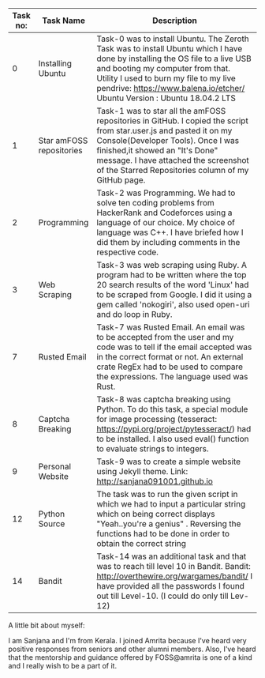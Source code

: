 | Task no:  | Task Name | Description |
| --- | --- | --- |
| 0 | Installing Ubuntu | Task-0 was to install Ubuntu. The Zeroth Task was to install Ubuntu which I have done by installing the OS file to a live USB and booting my computer from that. Utility I used to burn my file to my live pendrive: https://www.balena.io/etcher/   Ubuntu Version : Ubuntu 18.04.2 LTS  |
| 1 | Star amFOSS repositories | Task-1 was to star all the amFOSS repositories in GitHub. I copied the script from star.user.js and pasted it on my Console(Developer Tools). Once I was finished,it showed an "It's Done" message. I have attached the screenshot of the Starred Repositories column of my GitHub page. |
| 2 | Programming | Task-2 was Programming. We had to solve ten coding problems from HackerRank and Codeforces using a language of our choice. My choice of language was C++. I have briefed how I did them by including comments in the respective code.|
| 3 | Web Scraping | Task-3 was web scraping using Ruby. A program had to be written where the top 20 search results of the word 'Linux' had to be scraped from Google. I did it using a gem called 'nokogiri', also used open-uri and do loop in Ruby. |
| 7 | Rusted Email | Task-7 was Rusted Email. An email was to be accepted from the user and my code was to tell if the email accepted was in the correct format or not. An external crate RegEx had to be used to compare the expressions. The language used was Rust. |
| 8 | Captcha Breaking | Task-8 was captcha breaking using Python. To do this task, a special module for image processing (tesseract: https://pypi.org/project/pytesseract/) had to be installed. I also used eval() function to evaluate strings to integers. |
| 9 | Personal Website | Task-9 was to create a simple website using Jekyll theme. Link: http://sanjana091001.github.io |
| 12 | Python Source | The task was to run the given script in which we had to input a particular string which on being correct displays "Yeah..you're a genius" . Reversing the functions had to be done in order to obtain the correct string |
| 14 | Bandit | Task-14 was an additional task and that was to reach till level 10 in Bandit. Bandit: http://overthewire.org/wargames/bandit/ I have provided all the passwords I found out till Level-10. (I could do only till Lev-12) | 


A little bit about myself:

I am Sanjana and I'm from Kerala. I joined Amrita because I've heard very positive responses from seniors and other alumni members. Also, I've heard that the mentorship and guidance offered by FOSS@amrita is one of a kind and I really wish to be a part of it.


